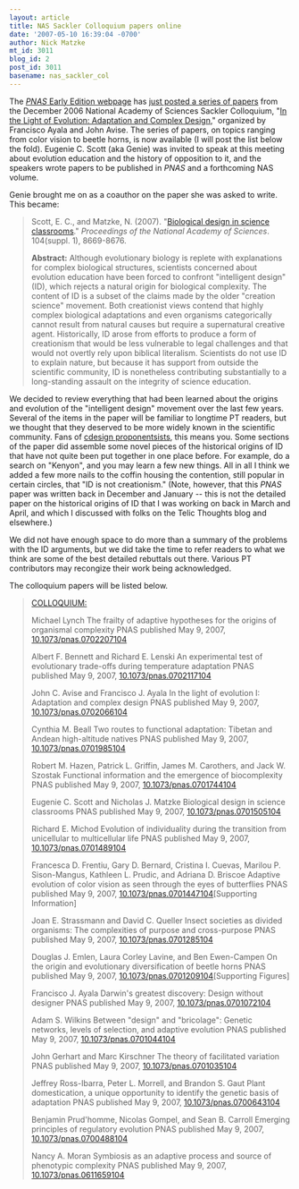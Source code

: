 ```yaml
---
layout: article
title: NAS Sackler Colloquium papers online
date: '2007-05-10 16:39:04 -0700'
author: Nick Matzke
mt_id: 3011
blog_id: 2
post_id: 3011
basename: nas_sackler_col
---
```

The [_PNAS_ Early Edition webpage](http://www.pnas.org/papbysection.shtml#COLLOQUIUM) has [just posted a series of papers](http://www.pnas.org/papbysection.shtml#COLLOQUIUM) from the December 2006 National Academy of Sciences Sackler Colloquium, "[In the Light of Evolution: Adaptation and Complex Design](http://www.nasonline.org/site/PageServer?pagename=SACKLER_evolution_program)," organized by Francisco Ayala and John Avise.  The series of papers, on topics ranging from color vision to beetle horns, is now available (I will post the list below the fold).  Eugenie C. Scott (aka Genie) was invited to speak at this meeting about evolution education and the history of opposition to it, and the speakers wrote papers to be published in _PNAS_ and a forthcoming NAS volume.

Genie brought me on as a coauthor on the paper she was asked to write.  This became: 

> Scott, E. C., and Matzke, N. (2007). "[Biological design in science classrooms](http://dx.doi.org/10.1073/pnas.0701505104)." _Proceedings of the National Academy of Sciences_. 104(suppl. 1), 8669-8676.  
> 
> **Abstract:** Although evolutionary biology is replete with explanations for complex biological structures, scientists concerned about evolution education have been forced to confront "intelligent design" (ID), which rejects a natural origin for biological complexity. The content of ID is a subset of the claims made by the older "creation science" movement. Both creationist views contend that highly complex biological adaptations and even organisms categorically cannot result from natural causes but require a supernatural creative agent. Historically, ID arose from efforts to produce a form of creationism that would be less vulnerable to legal challenges and that would not overtly rely upon biblical literalism. Scientists do not use ID to explain nature, but because it has support from outside the scientific community, ID is nonetheless contributing substantially to a long-standing assault on the integrity of science education.

We decided to review everything that had been learned about the origins and evolution of the "intelligent design" movement over the last few years.  Several of the items in the paper will be familiar to longtime PT readers, but we thought that they deserved to be more widely known in the scientific community.  Fans of [cdesign proponentsists](/archives/2005/11/missing-link-cd.html), this means you.  Some sections of the paper did assemble some novel pieces of the historical origins of ID that have not quite been put together in one place before.  For example, do a search on "Kenyon", and you may learn a few new things.  All in all I think we added a few more nails to the coffin housing the contention, still popular in certain circles, that "ID is not creationism."  (Note, however, that this _PNAS_ paper was written back in December and January -- this is not the detailed paper on the historical origins of ID that I was working on back in March and April, and which I discussed with folks on the Telic Thoughts blog and elsewhere.)

We did not have enough space to do more than a summary of the problems with the ID arguments, but we did take the time to refer readers to what we think are some of the best detailed rebuttals out there.  Various PT contributors may recongize their work being acknowledged.

The colloquium papers will be listed below.

> [COLLOQUIUM:](http://www.pnas.org/papbysection.shtml#COLLOQUIUM) 
> 
> Michael Lynch
> The frailty of adaptive hypotheses for the origins of organismal complexity
> PNAS published May 9, 2007, [10.1073/pnas.0702207104](http://dx.doi.org/10.1073/pnas.0702207104)  
> 
> Albert F. Bennett and Richard E. Lenski
> An experimental test of evolutionary trade-offs during temperature adaptation
> PNAS published May 9, 2007, [10.1073/pnas.0702117104](http://dx.doi.org/10.1073/pnas.0702117104)  
> 
> John C. Avise and Francisco J. Ayala
> In the light of evolution I: Adaptation and complex design
> PNAS published May 9, 2007, [10.1073/pnas.0702066104](http://dx.doi.org/10.1073/pnas.0702066104)  
> 
> Cynthia M. Beall
> Two routes to functional adaptation: Tibetan and Andean high-altitude natives
> PNAS published May 9, 2007, [10.1073/pnas.0701985104](http://dx.doi.org/10.1073/pnas.0701985104)  
> 
> Robert M. Hazen, Patrick L. Griffin, James M. Carothers, and Jack W. Szostak
> Functional information and the emergence of biocomplexity
> PNAS published May 9, 2007, [10.1073/pnas.0701744104](http://dx.doi.org/10.1073/pnas.0701744104)  
> 
> Eugenie C. Scott and Nicholas J. Matzke
> Biological design in science classrooms
> PNAS published May 9, 2007, [10.1073/pnas.0701505104](http://dx.doi.org/10.1073/pnas.0701505104)  
> 
> Richard E. Michod
> Evolution of individuality during the transition from unicellular to multicellular life
> PNAS published May 9, 2007, [10.1073/pnas.0701489104](http://dx.doi.org/10.1073/pnas.0701489104)  
> 
> Francesca D. Frentiu, Gary D. Bernard, Cristina I. Cuevas, Marilou P. Sison-Mangus, Kathleen L. Prudic, and Adriana D. Briscoe
> Adaptive evolution of color vision as seen through the eyes of butterflies
> PNAS published May 9, 2007, [10.1073/pnas.0701447104](http://dx.doi.org/10.1073/pnas.0701447104)\[Supporting Information\]   
> 
> Joan E. Strassmann and David C. Queller
> Insect societies as divided organisms: The complexities of purpose and cross-purpose
> PNAS published May 9, 2007, [10.1073/pnas.0701285104](http://dx.doi.org/10.1073/pnas.0701285104)  
> 
> Douglas J. Emlen, Laura Corley Lavine, and Ben Ewen-Campen
> On the origin and evolutionary diversification of beetle horns
> PNAS published May 9, 2007, [10.1073/pnas.0701209104](http://dx.doi.org/10.1073/pnas.0701209104)\[Supporting Figures\]   
> 
> Francisco J. Ayala
> Darwin's greatest discovery: Design without designer
> PNAS published May 9, 2007, [10.1073/pnas.0701072104](http://dx.doi.org/10.1073/pnas.0701072104)  
> 
> Adam S. Wilkins
> Between "design" and "bricolage": Genetic networks, levels of selection, and adaptive evolution
> PNAS published May 9, 2007, [10.1073/pnas.0701044104](http://dx.doi.org/10.1073/pnas.0701044104)  
> 
> John Gerhart and Marc Kirschner
> The theory of facilitated variation
> PNAS published May 9, 2007, [10.1073/pnas.0701035104](http://dx.doi.org/10.1073/pnas.0701035104)  
> 
> Jeffrey Ross-Ibarra, Peter L. Morrell, and Brandon S. Gaut
> Plant domestication, a unique opportunity to identify the genetic basis of adaptation
> PNAS published May 9, 2007, [10.1073/pnas.0700643104](http://dx.doi.org/10.1073/pnas.0700643104)  
> 
> Benjamin Prud'homme, Nicolas Gompel, and Sean B. Carroll
> Emerging principles of regulatory evolution
> PNAS published May 9, 2007, [10.1073/pnas.0700488104](http://dx.doi.org/10.1073/pnas.0700488104)  
> 
> Nancy A. Moran
> Symbiosis as an adaptive process and source of phenotypic complexity
> PNAS published May 9, 2007, [10.1073/pnas.0611659104](http://dx.doi.org/10.1073/pnas.0611659104)
